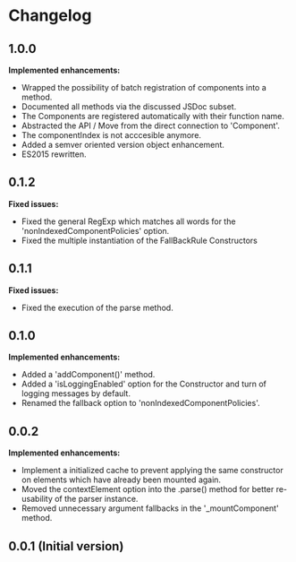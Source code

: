 # Changelog

## 1.0.0
**Implemented enhancements:**
- Wrapped the possibility of batch registration of components into a method.
- Documented all methods via the discussed JSDoc subset.
- The Components are registered automatically with their function name.
- Abstracted the API / Move from the direct connection to 'Component'.
- The componentIndex is not acccesible anymore.
- Added a semver oriented version object enhancement.
- ES2015 rewritten.

## 0.1.2

**Fixed issues:**
- Fixed the general RegExp which matches all words for the 'nonIndexedComponentPolicies' option.
- Fixed the multiple instantiation of the FallBackRule Constructors

## 0.1.1

**Fixed issues:**
- Fixed the execution of the parse method.

## 0.1.0
**Implemented enhancements:**
- Added a 'addComponent()' method.
- Added a 'isLoggingEnabled' option for the Constructor and turn of logging messages by default.
- Renamed the fallback option to 'nonIndexedComponentPolicies'.

## 0.0.2

**Implemented enhancements:**
- Implement a initialized cache to prevent applying the same constructor on elements which have already been mounted again.
- Moved the contextElement option into the .parse() method for better re-usability of the parser instance.
- Removed unnecessary argument fallbacks in the '_mountComponent' method.

## 0.0.1 (Initial version)

